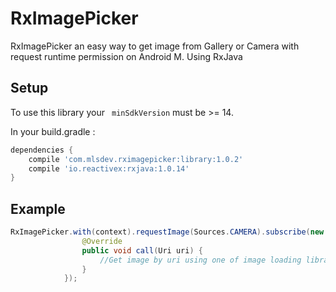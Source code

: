 # RxImagePicker

RxImagePicker an easy way to get image from Gallery or Camera with request runtime permission on Android M. Using RxJava

## Setup

To use this library your ` minSdkVersion` must be >= 14.

In your build.gradle :

```gradle
dependencies {
    compile 'com.mlsdev.rximagepicker:library:1.0.2'
    compile 'io.reactivex:rxjava:1.0.14'
}
```

## Example

```java
RxImagePicker.with(context).requestImage(Sources.CAMERA).subscribe(new Action1<Uri>() {
                @Override
                public void call(Uri uri) {
                    //Get image by uri using one of image loading libraries. I use Glide in sample app.
                }
            });
```

